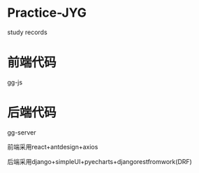 # Practice-JYG
study records

# 前端代码
gg-js

# 后端代码
gg-server

前端采用react+antdesign+axios

后端采用django+simpleUI+pyecharts+djangorestfromwork(DRF)
